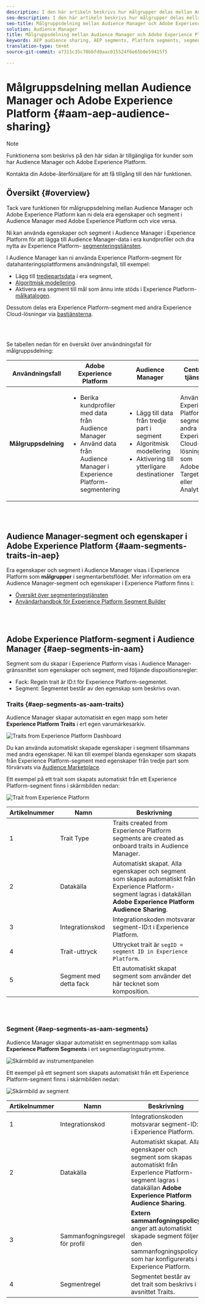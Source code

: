 ```yaml
---
description: I den här artikeln beskrivs hur målgrupper delas mellan Audience Manager och Adobe Experience Platform.
seo-description: I den här artikeln beskrivs hur målgrupper delas mellan Audience Manager och Adobe Experience Platform.
seo-title: Målgruppsdelning mellan Audience Manager och Adobe Experience Platform
solution: Audience Manager
title: Målgruppsdelning mellan Audience Manager och Adobe Experience Platform
keywords: AEP audience sharing, AEP segments, Platform segments, segment sharing, audience sharing, share segments
translation-type: tm+mt
source-git-commit: a7311c35c70bbfd0aac015524f6e65b0e59415f5

---
```



# Målgruppsdelning mellan Audience Manager och Adobe Experience Platform {#aam-aep-audience-sharing}

>[!NOTE]
>
> Funktionerna som beskrivs på den här sidan är tillgängliga för kunder som har Audience Manager och Adobe Experience Platform.
>
> Kontakta din Adobe-återförsäljare för att få tillgång till den här funktionen.

## Översikt {#overview}

Tack vare funktionen för målgruppsdelning mellan Audience Manager och Adobe Experience Platform kan ni dela era egenskaper och segment i Audience Manager med Adobe Experience Platform och vice versa.

Ni kan använda egenskaper och segment i Audience Manager i Experience Platform för att lägga till Audience Manager-data i era kundprofiler och dra nytta av Experience Platform- [segmenteringstjänsten](https://www.adobe.io/apis/experienceplatform/home/profile-identity-segmentation/profile-identity-segmentation-services.html#!api-specification/markdown/narrative/technical_overview/segmentation/segmentation-overview.md).

I Audience Manager kan ni använda Experience Platform-segment för datahanteringsplattformens användningsfall, till exempel:
* Lägg till [tredjepartsdata](/help/using/overview/data-types-collected.md#third-party-data) i era segment,
* [Algoritmisk modellering](/help/using/features/algorithmic-models/understanding-models.md).
* Aktivera era segment till mål som ännu inte stöds i Experience Platform- [målkatalogen](https://docs.adobe.com/content/help/en/experience-platform/rtcdp/destinations/destinations-cat/destinations-catalog.html).

Dessutom delas era Experience Platform-segment med andra Experience Cloud-lösningar via [bastjänsterna](https://docs.adobe.com/content/help/en/core-services/interface/experience-cloud.html).

<br> 

Se tabellen nedan för en översikt över användningsfall för målgruppsdelning:

| **Användningsfall** | **Adobe Experience Platform** | **Audience Manager** | **Centrala tjänster** |
---------|----------|---------|---------
| **Målgruppsdelning** | <ul><li>Berika kundprofiler med data från Audience Manager</li><li>Använd data från Audience Manager i Experience Platform-segmentering</li></ul> | <ul><li>Lägg till data från tredje part i segment</li><li>Algoritmisk modellering</li><li>Aktivering till ytterligare destinationer</li></ul> | Använd Experience Platform-segment i andra Experience Cloud-lösningar, som Adobe Target eller Analytics. |

<br> 

## Audience Manager-segment och egenskaper i Adobe Experience Platform {#aam-segments-traits-in-aep}

Era egenskaper och segment i Audience Manager visas i Experience Platform som **målgrupper** i segmentarbetsflödet. Mer information om era Audience Manager-segment och egenskaper i Experience Platform finns i:

* [Översikt över segmenteringstjänsten](https://www.adobe.io/apis/experienceplatform/home/profile-identity-segmentation/profile-identity-segmentation-services.html#!api-specification/markdown/narrative/technical_overview/segmentation/segmentation-overview.md)
* [Användarhandbok för Experience Platform Segment Builder](https://www.adobe.io/apis/experienceplatform/home/profile-identity-segmentation/profile-identity-segmentation-services.html#!api-specification/markdown/narrative/technical_overview/segmentation/segment-builder-guide.md)

<br> 

## Adobe Experience Platform-segment i Audience Manager {#aep-segments-in-aam}

Segment som du skapar i Experience Platform visas i Audience Manager-gränssnittet som egenskaper och segment, med följande dispositionsregler:
* Fack: Regeln trait är ID:t för Experience Platform-segmentet.
* Segment: Segmentet består av den egenskap som beskrivs ovan.

### Traits {#aep-segments-as-aam-traits}

Audience Manager skapar automatiskt en egen mapp som heter **Experience Platform Traits** i ert egen varumärkesarkiv.

![Traits from Experience Platform Dashboard](/help/using/integration/integration-aep/assets/aep-traits-dashboard.png)

Du kan använda automatiskt skapade egenskaper i segment tillsammans med andra egenskaper. Ni kan till exempel blanda egenskaper som skapats från Experience Platform-segment med egenskaper från tredje part som förvärvats via [Audience Marketplace](/help/using/features/audience-marketplace/audience-marketplace.md).

Ett exempel på ett trait som skapats automatiskt från ett Experience Platform-segment finns i skärmbilden nedan:

![Trait from Experience Platform](/help/using/integration/integration-aep/assets/aep-trait.png)


| Artikelnummer | Namn | Beskrivning |
---------|----------|---------
| 1 | Trait Type | Traits created from Experience Platform segments are created as onboard traits in Audience Manager. |
| 2 | Datakälla | Automatiskt skapat. Alla egenskaper och segment som skapas automatiskt från Experience Platform-segment lagras i datakällan **Adobe Experience Platform Audience Sharing**. |
| 3 | Integrationskod | Integrationskoden motsvarar segment-ID:t i Experience Platform. |
| 4 | Trait-uttryck | Uttrycket trait är `segID = segment ID in Experience Platform`. |
| 5 | Segment med detta fack | Ett automatiskt skapat segment som använder det här tecknet som komposition. |

<br> 

### Segment {#aep-segments-as-aam-segments}

Audience Manager skapar automatiskt en segmentmapp som kallas **Experience Platform Segments** i ert segmentlagringsutrymme.

![Skärmbild av instrumentpanelen](/help/using/integration/integration-aep/assets/aep-segments-dashboard.png)

Ett exempel på ett segment som skapats automatiskt från ett Experience Platform-segment finns i skärmbilden nedan:

![Skärmbild av segment](/help/using/integration/integration-aep/assets/aep-segment.png)

| Artikelnummer | Namn | Beskrivning |
---------|----------|---------
| 1 | Integrationskod | Integrationskoden motsvarar segment-ID:t i Experience Platform. |
| 2 | Datakälla | Automatiskt skapat. Alla egenskaper och segment som skapas automatiskt från Experience Platform-segment lagras i datakällan **Adobe Experience Platform Audience Sharing**. |
| 3 | Sammanfogningsregel för profil | **Extern sammanfogningspolicy** anger att automatiskt skapade segment följer den sammanfogningspolicy som har konfigurerats i Experience Platform. |
| 4 | Segmentregel | Segmentet består av det trait som beskrivs i avsnittet [](#aep-segments-as-aam-traits)Traits. |
